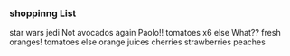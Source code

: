 ### shoppinng List
star wars
jedi
Not avocados again Paolo!!
tomatoes x6 
else What??
fresh oranges!
tomatoes
else
orange juices
cherries
strawberries
peaches

